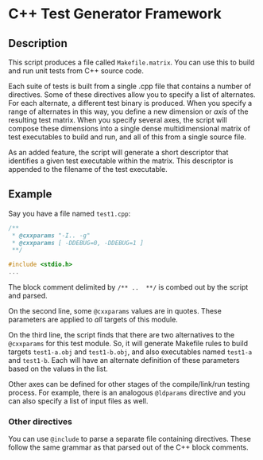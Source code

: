# C++ Test Generator Framework

## Description

This script produces a file called `Makefile.matrix`.
You can use this to build and run unit tests from C++ source code.

Each suite of tests is built from a single .cpp file that contains a number
  of directives.
Some of these directives allow you to specify a list of alternates.
For each alternate, a different test binary is produced.
When you specify a range of alternates in this way, you define a new dimension or *axis*
  of the resulting test matrix.
When you specify several axes, the script will compose these dimensions into a single dense
  multidimensional matrix of test executables to build and run, and all of this from a single source file.

As an added feature, the script will generate a short descriptor that identifies a given test executable within the matrix.
This descriptor is appended to the filename of the test executable.

## Example

Say you have a file named `test1.cpp`:
```c++
/**
 * @cxxparams "-I.. -g"
 * @cxxparams [ -DDEBUG=0, -DDEBUG=1 ]
 **/

#include <stdio.h>
...
```
The block comment delimited by `/** ..  **/` is combed out by the script and parsed.

On the second line, some `@cxxparams` values are in quotes.
These parameters are applied to *all* targets of this module.

On the third line, the script finds that there are two alternatives to the `@cxxparams` for this test module.
So, it will generate Makefile rules to build targets `test1-a.obj` and `test1-b.obj`, and
  also executables named `test1-a` and `test1-b`.
Each will have an alternate definition of these parameters based on the values in the list.

Other axes can be defined for other stages of the compile/link/run testing process.
For example, there is an analogous `@ldparams` directive and you can also specify a list of input files as well.

### Other directives

You can use `@include` to parse a separate file containing directives.
These follow the same grammar as that parsed out of the C++ block comments.

